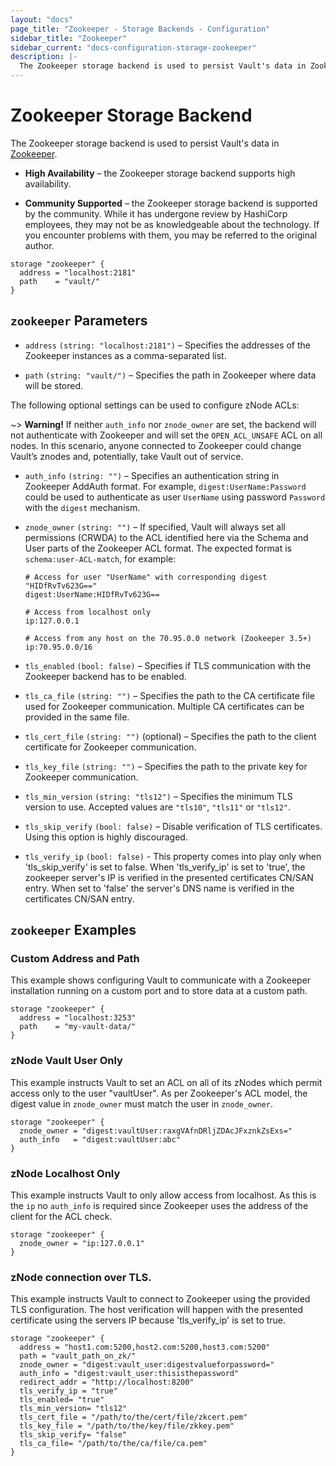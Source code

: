 ```yaml
---
layout: "docs"
page_title: "Zookeeper - Storage Backends - Configuration"
sidebar_title: "Zookeeper"
sidebar_current: "docs-configuration-storage-zookeeper"
description: |-
  The Zookeeper storage backend is used to persist Vault's data in Zookeeper.
---
```


# Zookeeper Storage Backend

The Zookeeper storage backend is used to persist Vault's data in
[Zookeeper][zk].

- **High Availability** – the Zookeeper storage backend supports high
  availability.

- **Community Supported** – the Zookeeper storage backend is supported by the
  community. While it has undergone review by HashiCorp employees, they may not
  be as knowledgeable about the technology. If you encounter problems with them,
  you may be referred to the original author.

```hcl
storage "zookeeper" {
  address = "localhost:2181"
  path    = "vault/"
}
```

## `zookeeper` Parameters

- `address` `(string: "localhost:2181")` – Specifies the addresses of the
  Zookeeper instances as a comma-separated list.

- `path` `(string: "vault/")` – Specifies the path in Zookeeper where data will
  be stored.

The following optional settings can be used to configure zNode ACLs:

~> **Warning!** If neither `auth_info` nor `znode_owner` are set, the backend
will not authenticate with Zookeeper and will set the `OPEN_ACL_UNSAFE` ACL on
all nodes. In this scenario, anyone connected to Zookeeper could change Vault’s
znodes and, potentially, take Vault out of service.

- `auth_info` `(string: "")` – Specifies an authentication string in Zookeeper
  AddAuth format. For example, `digest:UserName:Password` could be used to
  authenticate as user `UserName` using password `Password` with the `digest`
  mechanism.

- `znode_owner` `(string: "")` – If specified, Vault will always set all
  permissions (CRWDA) to the ACL identified here via the Schema and User parts
  of the Zookeeper ACL format. The expected format is `schema:user-ACL-match`,
  for example:

    ```text
    # Access for user "UserName" with corresponding digest "HIDfRvTv623G=="
    digest:UserName:HIDfRvTv623G==
    ```

    ```text
    # Access from localhost only
    ip:127.0.0.1
    ```

    ```text
    # Access from any host on the 70.95.0.0 network (Zookeeper 3.5+)
    ip:70.95.0.0/16
    ```

- `tls_enabled` `(bool: false)` – Specifies if TLS communication with the Zookeeper
   backend has to be enabled.

- `tls_ca_file` `(string: "")` – Specifies the path to the CA certificate file used
  for Zookeeper communication. Multiple CA certificates can be provided in the same file.

- `tls_cert_file` `(string: "")` (optional) – Specifies the path to the
  client certificate for Zookeeper communication.

- `tls_key_file` `(string: "")` – Specifies the path to the private key for
  Zookeeper communication.

- `tls_min_version` `(string: "tls12")` – Specifies the minimum TLS version to
  use. Accepted values are `"tls10"`, `"tls11"` or `"tls12"`.

- `tls_skip_verify` `(bool: false)` – Disable verification of TLS certificates.
  Using this option is highly discouraged.

- `tls_verify_ip` `(bool: false)` - This property comes into play only when
  'tls_skip_verify' is set to false. When 'tls_verify_ip' is set to 'true', the
  zookeeper server's IP is verified in the presented certificates CN/SAN entry. 
  When set to 'false' the server's DNS name is verified in the certificates CN/SAN entry.


## `zookeeper` Examples

### Custom Address and Path

This example shows configuring Vault to communicate with a Zookeeper
installation running on a custom port and to store data at a custom path.

```hcl
storage "zookeeper" {
  address = "localhost:3253"
  path    = "my-vault-data/"
}
```

### zNode Vault User Only

This example instructs Vault to set an ACL on all of its zNodes which permit
access only to the user "vaultUser". As per Zookeeper's ACL model, the digest
value in `znode_owner` must match the user in `znode_owner`.

```hcl
storage "zookeeper" {
  znode_owner = "digest:vaultUser:raxgVAfnDRljZDAcJFxznkZsExs="
  auth_info   = "digest:vaultUser:abc"
}
```

### zNode Localhost Only

This example instructs Vault to only allow access from localhost. As this is the
`ip` no `auth_info` is required since Zookeeper uses the address of the client
for the ACL check.

```hcl
storage "zookeeper" {
  znode_owner = "ip:127.0.0.1"
}
```

### zNode connection over TLS.

This example instructs Vault to connect to Zookeeper using the provided TLS configuration. The host verification will happen with the presented certificate using the servers IP because 'tls_verify_ip' is set to true.

```hcl
storage "zookeeper" {
  address = "host1.com:5200,host2.com:5200,host3.com:5200"
  path = "vault_path_on_zk/"
  znode_owner = "digest:vault_user:digestvalueforpassword="
  auth_info = "digest:vault_user:thisisthepassword"
  redirect_addr = "http://localhost:8200"
  tls_verify_ip = "true"
  tls_enabled= "true"
  tls_min_version= "tls12"
  tls_cert_file = "/path/to/the/cert/file/zkcert.pem"
  tls_key_file = "/path/to/the/key/file/zkkey.pem"
  tls_skip_verify= "false"
  tls_ca_file= "/path/to/the/ca/file/ca.pem"
}
```

[zk]: https://zookeeper.apache.org/
